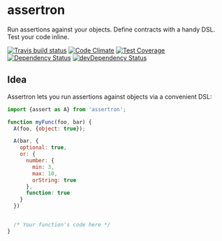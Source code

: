 assertron
=========

Run assertions against your objects. Define contracts with a handy DSL. Test your code inline.

[![Travis build status](http://img.shields.io/travis/lolmaus/assertron.svg?style=flat)](https://travis-ci.org/lolmaus/assertron)
[![Code Climate](https://codeclimate.com/github/lolmaus/assertron/badges/gpa.svg)](https://codeclimate.com/github/lolmaus/assertron)
[![Test Coverage](https://codeclimate.com/github/lolmaus/assertron/badges/coverage.svg)](https://codeclimate.com/github/lolmaus/assertron)
[![Dependency Status](https://david-dm.org/lolmaus/assertron.svg)](https://david-dm.org/lolmaus/assertron)
[![devDependency Status](https://david-dm.org/lolmaus/assertron/dev-status.svg)](https://david-dm.org/lolmaus/assertron#info=devDependencies)



Idea
----

Assertron lets you run assertions against objects via a convenient DSL:

```js
import {assert as A} from 'assertron';

function myFunc(foo, bar) {
  A(foo, {object: true});

  A(bar, {
    optional: true,
    or: {
      number: {
        min: 3,
        max: 10,
        orString: true
      },
      function: true
    }
  })


  /* Your function's code here */
}
```
